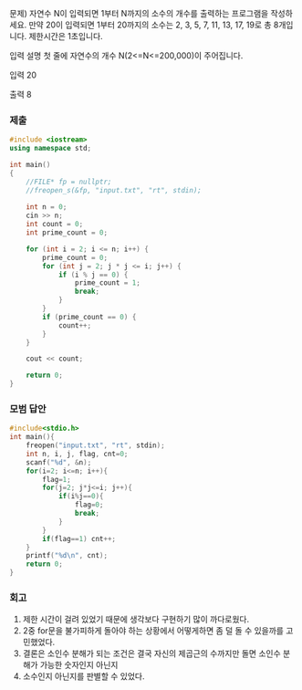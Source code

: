 문제)
자연수 N이 입력되면 1부터 N까지의 소수의 개수를 출력하는 프로그램을 작성하세요.
만약 20이 입력되면 1부터 20까지의 소수는 2, 3, 5, 7, 11, 13, 17, 19로 총 8개입니다.
제한시간은 1초입니다. 


입력 설명
첫 줄에 자연수의 개수 N(2<=N<=200,000)이 주어집니다.


입력
20

출력
8

### 제출

``` Cpp
#include <iostream>
using namespace std;

int main()
{
    //FILE* fp = nullptr;
    //freopen_s(&fp, "input.txt", "rt", stdin);
    
    int n = 0;
    cin >> n;
    int count = 0;
    int prime_count = 0;

    for (int i = 2; i <= n; i++) {
        prime_count = 0;
        for (int j = 2; j * j <= i; j++) {
            if (i % j == 0) {
                prime_count = 1;
                break;
            }
        }
        if (prime_count == 0) {
            count++;
        }
    }

    cout << count;

    return 0;
}
```

### 모범 답안

``` Cpp
#include<stdio.h>            
int main(){
    freopen("input.txt", "rt", stdin);
    int n, i, j, flag, cnt=0;
    scanf("%d", &n);
    for(i=2; i<=n; i++){
        flag=1;
        for(j=2; j*j<=i; j++){
            if(i%j==0){
                flag=0;
                break;
            }
        }
        if(flag==1) cnt++;
    }
    printf("%d\n", cnt);
    return 0;
}
```

### 회고

1. 제한 시간이 걸려 있었기 때문에 생각보다 구현하기 많이 까다로웠다.
2. 2중 for문을 불가피하게 돌아야 하는 상황에서 어떻게하면 좀 덜 돌 수 있을까를 고민했었다.
3. 결론은 소인수 분해가 되는 조건은 결국 자신의 제곱근의 수까지만 돌면 소인수 분해가 가능한 숫자인지 아닌지
4. 소수인지 아닌지를 판별할 수 있었다.